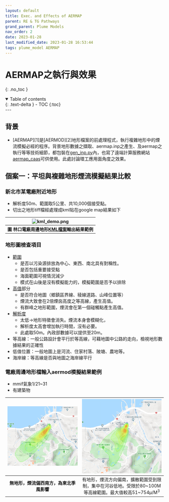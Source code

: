 ```yaml
---
layout: default
title: Exec. and Effects of AERMAP
parent: RE & TG Pathways
grand_parent: Plume Models
nav_order: 2
date: 2023-01-28
last_modified_date: 2023-01-28 16:53:44
tags: plume_model AERMAP
---
```


# AERMAP之執行與效果
{: .no_toc }

<details open markdown="block">
  <summary>
    Table of contents
  </summary>
  {: .text-delta }
- TOC
{:toc}
</details>
---

## 背景

- [AERMAP][1]是[AERMOD][2]地形檔案的前處理程式，執行複雜地形中的煙流模擬必經的程序。背景地形數據之擷取、aermap.inp之產生、及aermap之執行等等技術細節，都包裝在[gen_inp.py](gen_inp.md)內，也寫了遠端計算服務網站[aermap_caas](../../utilities/CGI-pythons/aermap_caas.md)可供使用。此處討論環工應用面角度之效果。

## 個案一：平坦與複雜地形煙流模擬結果比較

### 新北市某電廠附近地形

- 解析度50m、範圍取5公里、共10,000個接受點。
- 切出之地形tiff檔經處理成kml貼在google map結果如下

| ![kml_demo.png](https://github.com/sinotec2/Focus-on-Air-Quality/raw/main/assets/images/kml_demo.png) |
|:--:|
| <b>圖 林口電廠周邊地形[KML檔案](../../utilities/GIS/wr_kml.md)輸出結果範例</b>|  

### 地形圖檢查項目

- [範圍]()
  - 是否以污染源排放為中心、東西、南北具有對稱性。
  - 是否包括重要接受點
  - 海面範圍可視情況減少
  - 模式在山後是沒有模擬能力的，模擬範圍是否予以排除
- [高值]()部分
  - 是否符合地圖（鄉鎮區界線、稜線道路、山峰位置等）
  - 煙流大致會在2倍煙囪高度之等高線，產生高值。
  - 有群峰之地形範圍，煙流會在第一個碰觸點產生高值。
- [解析度]()
  - 太低→地形特徵會消失。煙流本身會模糊化，
  - 解析度太高會增加執行時間，沒有必要。
  - 此處取50m。內政部數據可以提供至20m。
- 等高線：一般公路設計會平行於等高線，可藉地圖中公路的走向，檢視地形數據結果的正確性
- 低值位置：一般地圖上是河流、住家村落、陂塘、農地等。
- 海岸線：等高線是否與地圖之海岸線平行

### 電廠周邊地形檔輸入aermod模擬結果範例

- mmif氣象1/21\~31
- 有建築物

| ![noterr.png](https://github.com/sinotec2/Focus-on-Air-Quality/raw/main/assets/images/noterr.png) |![withterr.png](https://github.com/sinotec2/Focus-on-Air-Quality/raw/main/assets/images/withterr.png)|
|:--:|:--:|
| <b>無地形，煙流偏西南方，為東北季風影響</b>|有地形，煙流方向偏南，擴散範圍受到限制，集中在河谷低地。受限於80\~100M等高線範圍。最大值較高51\~754&mu;/M<sup>3</sup>|
